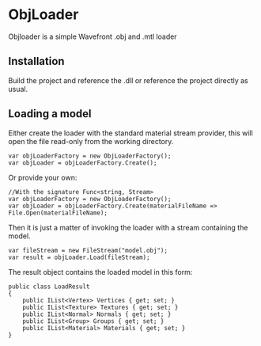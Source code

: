 ObjLoader
========

Objloader is a simple Wavefront .obj and .mtl loader

Installation 
------------
Build the project and reference the .dll or reference the project directly as usual.

Loading a model
---------------
Either create the loader with the standard material stream provider, this will open the file read-only from the working directory.

	var objLoaderFactory = new ObjLoaderFactory();
	var objLoader = objLoaderFactory.Create();

    
Or provide your own:

    //With the signature Func<string, Stream>
    var objLoaderFactory = new ObjLoaderFactory();
    var objLoader = objLoaderFactory.Create(materialFileName => File.Open(materialFileName);

Then it is just a matter of invoking the loader with a stream containing the model. 

    var fileStream = new FileStream("model.obj");
    var result = objLoader.Load(fileStream);

The result object contains the loaded model in this form:
	
    public class LoadResult  
    {
        public IList<Vertex> Vertices { get; set; }
        public IList<Texture> Textures { get; set; }
        public IList<Normal> Normals { get; set; }
        public IList<Group> Groups { get; set; }
        public IList<Material> Materials { get; set; }
    }